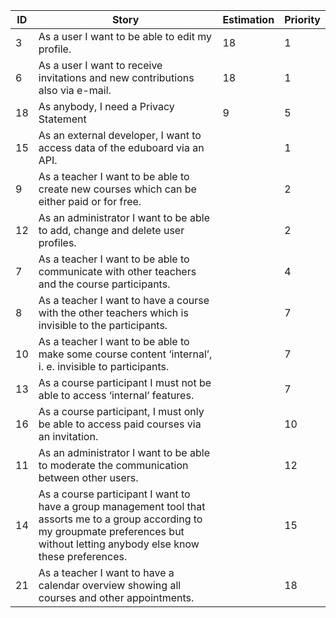 | ID 	| Story 	| Estimation 	| Priority 	|
|---  |---      |---          |---        |
| 3 	| As a user I want to be able to edit my profile. 	|  18	|  1	|
| 6 	| As a user I want to receive invitations and new contributions also via e-mail. 	| 18 	|  1	|
| 18 	| As anybody, I need a Privacy Statement 	|  9	| 5 	|
| 15 	| As an external developer, I want to access data of the eduboard via an API. 	|  	| 1 	|
| 9 	| As a teacher I want to be able to create new courses which can be either paid or for free. 	|  	| 2 	|
| 12 	| As an administrator I want to be able to add, change and delete user profiles. 	|  	| 2 	|
| 7 	| As a teacher I want to be able to communicate with other teachers and the course participants. 	|  	| 4 	|
| 8 	| As a teacher I want to have a course with the other teachers which is invisible to the participants. 	|  	| 7 	|
| 10 	| As a teacher I want to be able to make some course content ‘internal’, i. e. invisible to participants. 	|  	| 7 	|
| 13 	| As a course participant I must not be able to access ‘internal’ features. 	|  	| 7 	|
| 16 	| As a course participant, I must only be able to access paid courses via an invitation. 	|  	| 10 	|
| 11 	| As an administrator I want to be able to moderate the communication between other users. 	|  	| 12 	|
| 14 	| As a course participant I want to have a group management tool that assorts me to a group according to my groupmate preferences but without letting anybody else know these preferences. 	|  	| 15 	|
| 21 	| As a teacher I want to have a calendar overview showing all courses and other appointments. 	|  	| 18 	|
